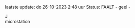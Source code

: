 laatste update: 
do 26-10-2023  2:48   uur 
Status: FAALT - geel - 
<div class="service R">J</div><div class="service Y">microstation</div>